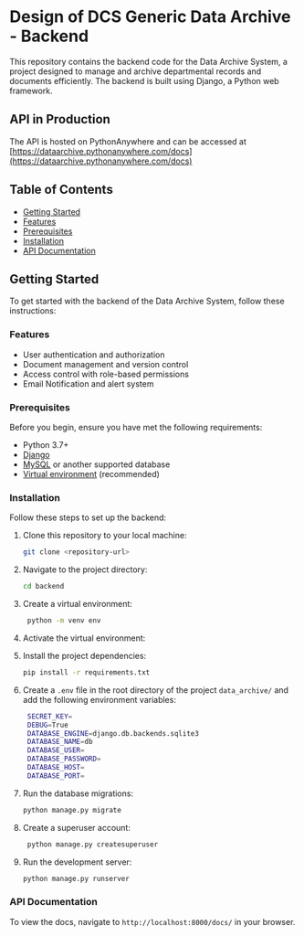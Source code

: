 # Design of DCS Generic Data Archive - Backend

This repository contains the backend code for the  Data Archive System, a project designed to manage and archive departmental records and documents efficiently. The backend is built using Django, a Python web framework.

## API in Production
The API is hosted on PythonAnywhere and can be accessed at [https://dataarchive.pythonanywhere.com/docs](https://dataarchive.pythonanywhere.com/docs)

## Table of Contents

- [Getting Started](#getting-started)
- [Features](#features)
- [Prerequisites](#prerequisites)
- [Installation](#installation)
- [API Documentation](#api-documentation)

## Getting Started

To get started with the backend of the Data Archive System, follow these instructions:

### Features

- User authentication and authorization
- Document management and version control
- Access control with role-based permissions
- Email Notification and alert system

### Prerequisites

Before you begin, ensure you have met the following requirements:

- Python 3.7+
- [Django](https://www.djangoproject.com/)
- [MySQL](https://www.mysql.com/) or another supported database
- [Virtual environment](https://docs.python.org/3/library/venv.html) (recommended)

### Installation

Follow these steps to set up the backend:

1. Clone this repository to your local machine:

   ```bash
   git clone <repository-url>
    ```
2. Navigate to the project directory:

   ```bash
   cd backend
   ```
3. Create a virtual environment:

   ```bash
    python -m venv env
    ```
4. Activate the virtual environment:
5. Install the project dependencies:

   ```bash
   pip install -r requirements.txt
   ```
   
6. Create a `.env` file in the root directory of the project `data_archive/` and add the following environment variables:

   ```bash
    SECRET_KEY=
    DEBUG=True
    DATABASE_ENGINE=django.db.backends.sqlite3
    DATABASE_NAME=db
    DATABASE_USER=
    DATABASE_PASSWORD=
    DATABASE_HOST=
    DATABASE_PORT=
    ```
   
7. Run the database migrations:

   ```bash
   python manage.py migrate
   ```

8. Create a superuser account:

   ```bash
    python manage.py createsuperuser
    ```
   
9. Run the development server:

   ```bash
   python manage.py runserver
   ```

### API Documentation
To view the docs, navigate to `http://localhost:8000/docs/` in your browser.
